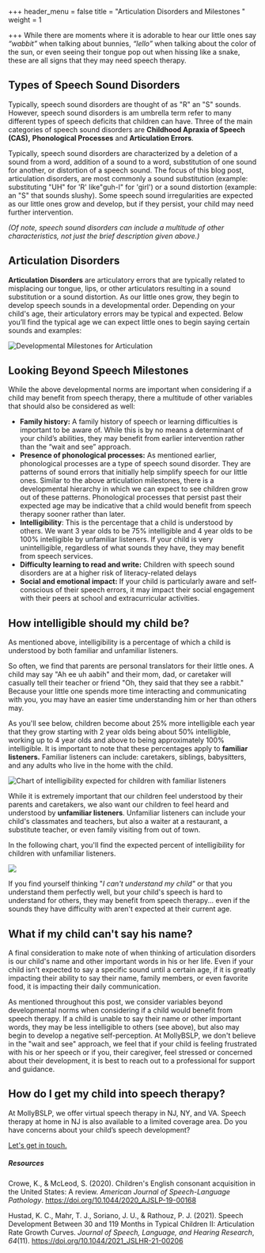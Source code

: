 +++
header_menu = false
title = "Articulation Disorders and Milestones "
weight = 1

+++
While there are moments where it is adorable to hear our little ones say _“wabbit”_ when talking about bunnies, _“lello”_ when talking about the color of the sun, or even seeing their tongue pop out when hissing like a snake, these are all signs that they may need speech therapy.

## Types of Speech Sound Disorders

Typically, speech sound disorders are thought of as "R" an "S" sounds. However, speech sound disorders is am umbrella term refer to many different types of  speech deficits that children can have. Three of the main categories of speech sound disorders are **Childhood Apraxia of Speech (CAS),** **Phonological Processes** and **Articulation Errors**.

Typically, speech sound disorders are characterized by a deletion of a sound from a word, addition of a sound to a word, substitution of one sound for another, or distortion of a speech sound. The focus of this blog post, articulation disorders, are most commonly a sound substitution (example: substituting "UH" for 'R' like"guh-l" for 'girl') or a sound distortion (example: an "S" that sounds slushy).  Some speech sound irregularities are expected as our little ones grow and develop, but if they persist, your child may need further intervention.

_(Of note, speech sound disorders can include a multitude of other characteristics, not just the brief description given above.)_

## Articulation Disorders

**Articulation** **Disorders** are articulatory errors that are typically related to misplacing our tongue, lips, or other articulators resulting in a sound substitution or a sound distortion. As our little ones grow, they begin to develop speech sounds in a developmental order. Depending on your child's age, their articulatory errors may be typical and expected. Below you’ll find the typical age we can expect little ones to begin saying certain sounds and examples:

![Developmental Milestones for Articulation](/uploads/articulation-speech-milestones.png "Speech Milestones")

## Looking Beyond Speech Milestones

While the above developmental norms are important when considering if a child may benefit from speech therapy, there a multitude of other variables that should also be considered as well:

* **Family history:** A family history of speech or learning difficulties is important to be aware of. While this is by no means a determinant of your child’s abilities, they may benefit from earlier intervention rather than the “wait and see” approach.
* **Presence of phonological processes:** As mentioned earlier, phonological processes are a type of speech sound disorder. They are patterns of sound errors that initially help simplify speech for our little ones. Similar to the above articulation milestones, there is a developmental hierarchy in which we can expect to see children grow out of these patterns. Phonological processes that persist past their expected age may be indicative that a child would benefit from speech therapy sooner rather than later.
* **Intelligibility**: This is the percentage that a child is understood by others. We want 3 year olds to be 75% intelligible and 4 year olds to be 100% intelligible by unfamiliar listeners. If your child is very unintelligible, regardless of what sounds they have, they may benefit from speech services.
* **Difficulty learning to read and write:** Children with speech sound disorders are at a higher risk of literacy-related delays
* **Social and emotional impact:** If your child is particularly aware and self-conscious of their speech errors, it may impact their social engagement with their peers at school and extracurricular activities.

## How intelligible should my child be?

As mentioned above, intelligibility is a percentage of which a child is understood by both familiar and unfamiliar listeners.

So often, we find that parents are personal translators for their little ones. A child may say "Ah ee uh aabih" and their mom, dad, or caretaker will casually tell their teacher or friend "Oh, they said that they see a rabbit." Because your little one spends more time interacting and communicating with you, you may have an easier time understanding him or her than others may.

As you'll see below,  children become about 25% more intelligible each year that they grow starting with  2 year olds being about 50% intelligible, working up to 4 year olds and above to being approximately 100% intelligible. It is important to note that these percentages apply to **familiar listeners.** Familiar listeners can include: caretakers, siblings, babysitters, and any adults who live in the home with the child.

![Chart of intelligibility expected for children with familiar listeners](/uploads/percent-intelligble-to-familiar-listeners.png "Percent Intelligible for Familiar Listeners")

While it is extremely important that our children feel understood by their parents and caretakers, we also want our children to feel heard and understood by **unfamiliar listeners**. Unfamiliar listeners can include your child's classmates and teachers, but also a waiter at a restaurant, a substitute teacher, or even family visiting from out of town.

In the following chart, you'll find the expected percent of intelligibility for children with unfamiliar listeners.

![](/uploads/percent-intelligble-to-unfamiliar-listeners.png)

If you find yourself thinking "_I can't understand my child"_ or that you understand them perfectly well, but your child's speech is hard to understand for others, they may benefit from speech therapy... even if the sounds they have difficulty with aren't expected at their current age.

## What if my child can't say his name?

A final consideration to make note of when thinking of articulation disorders is our child's name and other important words in his or her life. Even if your child isn't expected to say a specific sound until a certain age, if it is greatly impacting their ability to say their name, family members, or even favorite food, it is impacting their daily communication.

As mentioned throughout this post, we consider variables beyond developmental norms when considering if a child would benefit from speech therapy. If a child is unable to say their name or other important words, they may be less intelligible to others (see above), but also may begin to develop a negative self-perception. At MollyBSLP, we don't believe in the "wait and see" approach, we feel that if your child is feeling frustrated with his or her speech or if you, their caregiver, feel stressed or concerned about their development, it is best to reach out to a professional for support and guidance.

## How do I get my child into speech therapy?

At MollyBSLP, we offer virtual speech therapy in NJ, NY, and VA. Speech therapy at home in NJ is also available to a limited coverage area. Do you have concerns about your child’s speech development?

[Let's get in touch.](/#let-s-get-in-touch)

##### Resources

Crowe, K., & McLeod, S. (2020). Children's English consonant acquisition in the United States: A review. _American Journal of Speech-Language Pathology_. https://doi.org/10.1044/2020_AJSLP-19-00168

Hustad, K. C., Mahr, T. J., Soriano, J. U., & Rathouz, P. J. (2021). Speech Development Between 30 and 119 Months in Typical Children II: Articulation Rate Growth Curves. _Journal of Speech, Language, and Hearing Research_, _64_(11). https://doi.org/10.1044/2021_JSLHR-21-00206